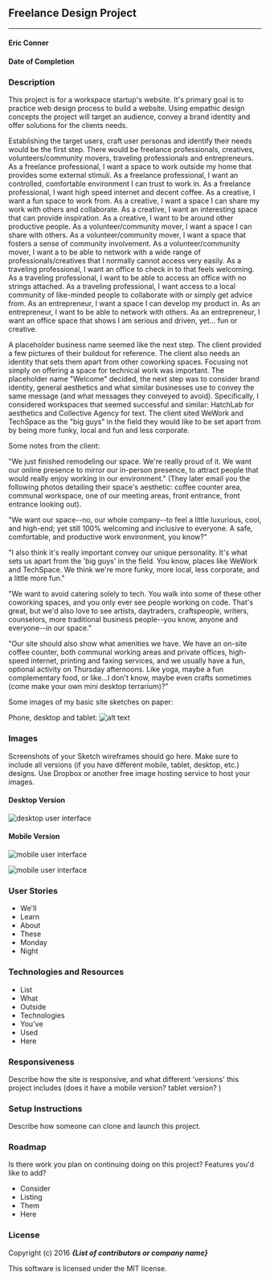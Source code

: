 ## Freelance Design Project
---

#### Eric Conner
#### Date of Completion

### Description

This project is for a workspace startup's website. It's primary goal is to practice web design process to build a website. Using empathic design concepts the project will target an audience, convey a brand identity and offer solutions for the clients needs.

Establishing the target users, craft user personas and identify their needs would be the first step. There would be freelance professionals, creatives, volunteers/community movers, traveling professionals and entrepreneurs.
As a freelance professional, I want a space to work outside my home that provides some external stimuli.
As a freelance professional, I want an controlled, comfortable environment I can trust to work in.
As a freelance professional, I want high speed internet and decent coffee.
As a creative, I want a fun space to work from.
As a creative, I want a space I can share my work with others and collaborate.
As a creative, I want an interesting space that can provide inspiration.
As a creative, I want to be around other productive people.
As a volunteer/community mover, I want a space I can share with others.
As a volunteer/community mover, I want a space that fosters a sense of community involvement.
As a volunteer/community mover, I want a to be able to network with a wide range of professionals/creatives that I normally cannot access very easily.
As a traveling professional, I want an office to check in to that feels welcoming.
As a traveling professional, I want to be able to access an office with no strings attached.
As a traveling professional, I want access to a local community of like-minded people to collaborate with or simply get advice from.
As an entrepreneur, I want a space I can develop my product in.
As an entrepreneur, I want to be able to network with others.
As an entrepreneur, I want an office space that shows I am serious and driven, yet... fun or creative.

A placeholder business name seemed like the next step. The client provided a few pictures of their buildout for reference. The client also needs an identity that sets them apart from other coworking spaces. Focusing not simply on offering a space for technical work was important. The placeholder name "Welcome" decided, the next step was to consider brand identity, general aesthetics and what similar businesses use to convey the same message (and what messages they conveyed to avoid). Specifically, I considered workspaces that seemed successful and similar: HatchLab for aesthetics and Collective Agency for text. The client sited WeWork and TechSpace as the "big guys" in the field they would like to be set apart from by being more funky, local and fun and less corporate.

Some notes from the client:

"We just finished remodeling our space. We're really proud of it. We want our online presence to mirror our in-person presence, to attract people that would really enjoy working in our environment." (They later email you the following photos detailing their space's aesthetic: coffee counter area, communal workspace, one of our meeting areas, front entrance, front entrance looking out).

"We want our space--no, our whole company--to feel a little luxurious, cool, and high-end; yet still 100% welcoming and inclusive to everyone. A safe, comfortable, and productive work environment, you know?"

"I also think it's really important convey our unique personality. It's what sets us apart from the 'big guys' in the field. You know, places like WeWork and TechSpace. We think we're more funky, more local, less corporate, and a little more fun."

"We want to avoid catering solely to tech. You walk into some of these other coworking spaces, and you only ever see people working on code. That's great, but we'd also love to see artists, daytraders, craftspeople, writers, counselors, more traditional business people--you know, anyone and everyone--in our space."

"Our site should also show what amenities we have. We have an on-site coffee counter, both communal working areas and private offices, high-speed internet, printing and faxing services, and we usually have a fun, optional activity on Thursday afternoons. Like yoga, maybe a fun complementary food, or like...I don't know, maybe even crafts sometimes (come make your own mini desktop terrarium)?"

Some images of my basic site sketches on paper:

Phone, desktop and tablet:
![alt text](img/paper-sketch.jpg "Phone Sketches")

### Images

Screenshots of your Sketch wireframes should go here. Make sure to include all versions (if you have different mobile, tablet, desktop, etc.) designs. Use Dropbox or another free image hosting service to host your images.

#### Desktop Version

![desktop user interface](img/desktop-home.png)

#### Mobile Version

![mobile user interface](img/phone-home-page.png)

![mobile user interface](img/phone-menu.png)

### User Stories

* We'll  
* Learn
* About
* These
* Monday
* Night

### Technologies and Resources

* List
* What
* Outside
* Technologies
* You've
* Used
* Here

### Responsiveness

Describe how the site is responsive, and what different 'versions' this project includes (does it have a mobile version? tablet version? )

### Setup Instructions

Describe how someone can clone and launch this project.

### Roadmap

Is there work you plan on continuing doing on this project? Features you'd like to add?

* Consider
* Listing
* Them
* Here

### License

Copyright (c) 2016 **_{List of contributors or company name}_**

This software is licensed under the MIT license.

